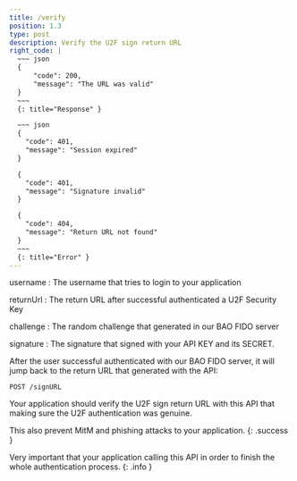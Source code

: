 ```yaml
---
title: /verify
position: 1.3
type: post
description: Verify the U2F sign return URL
right_code: |
  ~~~ json
  {
      "code": 200,
      "message": "The URL was valid"
  }
  ~~~
  {: title="Response" }

  ~~~ json
  {
    "code": 401,
    "message": "Session expired"
  }

  {
    "code": 401,
    "message": "Signature invalid"
  }

  {
    "code": 404,
    "message": "Return URL not found"
  }
  ~~~
  {: title="Error" }
---
```

username
: The username that tries to login to your application

returnUrl
: The return URL after successful authenticated a U2F Security Key

challenge
: The random challenge that generated in our BAO FIDO server

signature
: The signature that signed with your API KEY and its SECRET.

After the user successful authenticated with our BAO FIDO server, it will jump back
to the return URL that generated with the API:

```
POST /signURL
```

Your application should verify the U2F sign return URL with this API that making
sure the U2F authentication was genuine.

This also prevent MitM and phishing attacks to your application.
{: .success }

Very important that your application calling this API in order to finish the whole authentication process.
{: .info }
